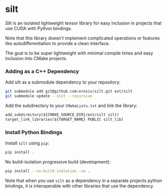# silt

Silt is an isolated lightweight tensor library for easy inclusion in projects that use CUDA with Python bindings.

Note that this library doesn't implement complicated operations or features like autodifferentiation to provide a clean interface.

The goal is to be super lightweight with minimal compile times and easy inclusion into CMake projects.

### Adding as a C++ Dependency

Add silt as a submodule dependency to your repository:

```bash
git submodule add git@github.com:erosiv/silt.git ext/silt
git submodule update --init --recursive
```

Add the subdirectory to your `CMakeLists.txt` and link the library:

```CMakeLists.txt
add_subdirectory(${CMAKE_SOURCE_DIR}/ext/silt silt)
target_link_libraries(${TARGET_NAME} PUBLIC silt_lib)
```

### Install Python Bindings

Install `silt` using `pip`:

```bash
pip install .
```

No build-isolation progressive build (development):

```bash
pip install --no-build-isolation -ve .
```

Note that when you use `silt` as a dependency in a separate projects python bindings, it is interoperable with other libraries that use the dependency.